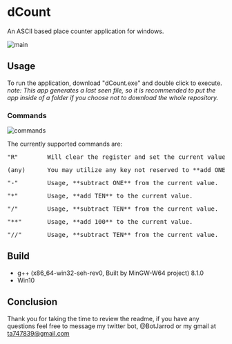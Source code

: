 # dCount
An ASCII based place counter application for windows.

![main](https://user-images.githubusercontent.com/87616660/163194069-faa75e56-21cc-472c-b518-084c952ba73a.jpg)


## Usage
To run the application, download "dCount.exe" and double click to execute.
*note: This app generates a last seen file, so it is recommended to put the app inside of a folder if you choose not to download the whole repository.* 

### Commands

![commands](https://user-images.githubusercontent.com/87616660/163194090-163a18f7-4b7d-4e8c-b9c4-598a30b00c17.jpg)


The currently supported commands are:

<pre>"R"        Will clear the register and set the current value to **ZERO**.</pre>
<pre>(any)      You may utilize any key not reserved to **add ONE** to the current value.</pre>
<pre>"-"        Usage, **subtract ONE** from the current value.</pre>
<pre>"*"        Usage, **add TEN** to the current value.</pre>
<pre>"/"        Usage, **subtract TEN** from the current value.</pre>
<pre>"**"       Usage, **add 100** to the current value.</pre>
<pre>"//"       Usage, **subtract TEN** from the current value.</pre>

## Build
- g++ (x86_64-win32-seh-rev0, Built by MinGW-W64 project) 8.1.0
- Win10

## Conclusion
Thank you for taking the time to review the readme, if you have any questions feel free to message my twitter bot, @BotJarrod or my gmail at ta747839@gmail.com
